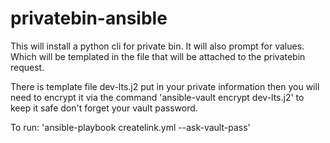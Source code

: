 # privatebin-ansible

This will install a python cli for private bin. It will also prompt for values. Which will be templated in the file that will be attached to the privatebin request.

There is template file dev-lts.j2 put in your private information then you will need to encrypt it via the command 'ansible-vault encrypt dev-lts.j2' to keep it safe don't forget your vault password.

To run: 'ansible-playbook createlink.yml --ask-vault-pass'
